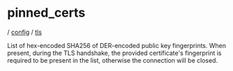 # pinned_certs

/ [config](/reference/server-config/index.md) / [tls](/reference/server-config/config/tls/index.md) 

List of hex-encoded SHA256 of DER-encoded public key fingerprints. When present, during the TLS handshake, the
provided certificate's fingerprint is required to be present in the list, otherwise the connection will be
closed.


